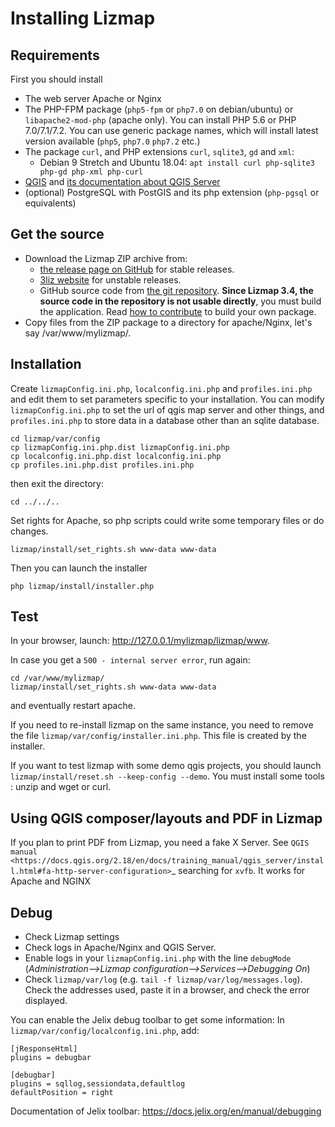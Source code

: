 Installing Lizmap
=================

Requirements
------------

First you should install

- The web server Apache or Nginx
- The PHP-FPM package (`php5-fpm` or `php7.0` on debian/ubuntu) or `libapache2-mod-php` (apache only).
  You can install PHP 5.6 or PHP 7.0/7.1/7.2. You can use generic package names, which will install latest version available (`php5`, `php7.0` `php7.2` etc.)
- The package `curl`, and PHP extensions `curl`, `sqlite3`, `gd` and `xml`:
  - Debian 9 Stretch and Ubuntu 18.04: `apt install curl php-sqlite3 php-gd php-xml php-curl`
- [QGIS](http://qgis.org/en/site/forusers/download.html)
and [its documentation about QGIS Server](https://docs.qgis.org/2.18/en/docs/user_manual/working_with_ogc/server/index.html)
- (optional) PostgreSQL with PostGIS and its php extension (`php-pgsql` or equivalents)

Get the source
--------------

- Download the Lizmap ZIP archive from:
  - [the release page on GitHub](https://github.com/3liz/lizmap-web-client/releases) for stable releases.
  - [3liz website](https://packages.3liz.org/pub/lizmap/unstable/) for unstable releases.
  - GitHub source code from [the git repository](https://github.com/3liz/lizmap-web-client/).
**Since Lizmap 3.4, the source code in the repository is not usable directly**, you must build the application. Read [how to contribute](./CONTRIBUTING.md) to build your own package.
- Copy files from the ZIP package to a directory for apache/Nginx, let's say  /var/www/mylizmap/.

Installation
------------

Create `lizmapConfig.ini.php`, `localconfig.ini.php` and `profiles.ini.php` and edit them
to set parameters specific to your installation. You can modify `lizmapConfig.ini.php`
to set the url of qgis map server and other things, and `profiles.ini.php` to store
data in a database other than an sqlite database.

```
cd lizmap/var/config
cp lizmapConfig.ini.php.dist lizmapConfig.ini.php
cp localconfig.ini.php.dist localconfig.ini.php
cp profiles.ini.php.dist profiles.ini.php
```

then exit the directory:

```
cd ../../..
```

Set rights for Apache, so php scripts could write some temporary files or do changes.

```
lizmap/install/set_rights.sh www-data www-data
```

Then you can launch the installer

```
php lizmap/install/installer.php
```

Test
----

In your browser, launch: http://127.0.0.1/mylizmap/lizmap/www.

In case you get a ``500 - internal server error``, run again:

```
cd /var/www/mylizmap/
lizmap/install/set_rights.sh www-data www-data
```
and eventually restart apache.

If you need to re-install lizmap on the same instance, you need to remove the file `lizmap/var/config/installer.ini.php`. This file is created by the installer.

If you want to test lizmap with some demo qgis projects, you should launch
`lizmap/install/reset.sh --keep-config --demo`. You must install some 
tools : unzip and wget or curl.


Using QGIS composer/layouts and PDF in Lizmap
---------------------------------------------

If you plan to print PDF from Lizmap, you need a fake X Server. 
See `QGIS manual <https://docs.qgis.org/2.18/en/docs/training_manual/qgis_server/install.html#fa-http-server-configuration>`_ searching for `xvfb`. 
It works for Apache and NGINX

Debug
----

* Check Lizmap settings
* Check logs in Apache/Nginx and QGIS Server.
* Enable logs in your `lizmapConfig.ini.php` with the line `debugMode` (*Administration-->Lizmap configuration-->Services-->Debugging On*)
* Check `lizmap/var/log` (e.g. `tail -f lizmap/var/log/messages.log`). Check the addresses used, paste it in a browser, and check the error displayed.

You can enable the Jelix debug toolbar to get some information:
In `lizmap/var/config/localconfig.ini.php`, add:
```
[jResponseHtml]
plugins = debugbar

[debugbar]
plugins = sqllog,sessiondata,defaultlog
defaultPosition = right
```
Documentation of Jelix toolbar: https://docs.jelix.org/en/manual/debugging
